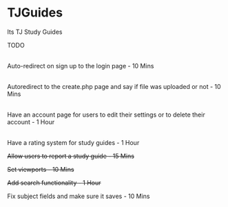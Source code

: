 # TJGuides
Its TJ Study Guides

TODO
<br><br>

Auto-redirect on sign up to the login page - 10 Mins
<br><br>

Autoredirect to the create.php page and say if file was uploaded or not - 10 Mins
<br><br>

Have an account page for users to edit their settings or to delete their account - 1 Hour
<br><br>

Have a rating system for study guides - 1 Hour

~~Allow users to report a study guide - 15 Mins~~

~~Set viewports -  10 Mins~~

~~Add search functionality - 1 Hour~~

Fix subject fields and make sure it saves - 10 Mins
